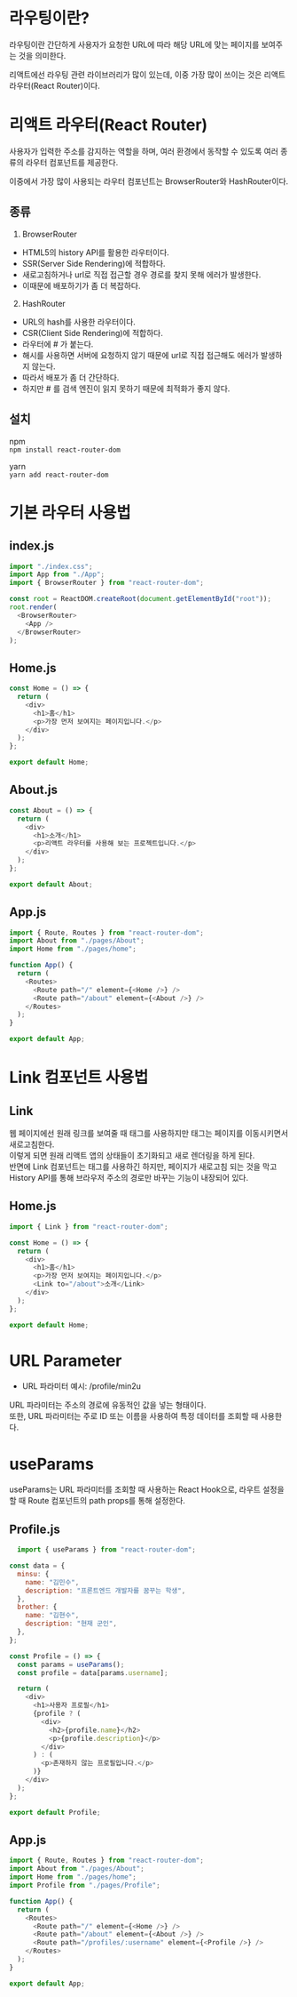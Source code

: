 # 라우팅이란?

라우팅이란 간단하게 사용자가 요청한 URL에 따라 해당 URL에 맞는 페이지를 보여주는 것을 의미한다.  

리액트에선 라우팅 관련 라이브러리가 많이 있는데, 이중 가장 많이 쓰이는 것은 리액트 라우터(React Router)이다.


# 리액트 라우터(React Router)
사용자가 입력한 주소를 감지하는 역할을 하며, 여러 환경에서 동작할 수 있도록 여러 종류의 라우터 컴포넌트를 제공한다.  

이중에서 가장 많이 사용되는 라우터 컴포넌트는 BrowserRouter와 HashRouter이다.

## 종류
1. BrowserRouter
  + HTML5의 history API를 활용한 라우터이다.
  + SSR(Server Side Rendering)에 적합하다.
  + 새로고침하거나 url로 직접 접근할 경우 경로를 찾지 못해 에러가 발생한다.
  + 이때문에 배포하기가 좀 더 복잡하다.
2. HashRouter
  + URL의 hash를 사용한 라우터이다.
  + CSR(Client Side Rendering)에 적합하다.
  + 라우터에 # 가 붙는다.
  + 해시를 사용하면 서버에 요청하지 않기 때문에 url로 직접 접근해도 에러가 발생하지 않는다.
  + 따라서 배포가 좀 더 간단하다.
  + 하지만 # 를 검색 엔진이 읽지 못하기 때문에 최적화가 좋지 않다.

## 설치
npm  
```npm install react-router-dom```

yarn  
```yarn add react-router-dom```  

# 기본 라우터 사용법

## index.js
```js
import "./index.css";
import App from "./App";
import { BrowserRouter } from "react-router-dom";

const root = ReactDOM.createRoot(document.getElementById("root"));
root.render(
  <BrowserRouter>
    <App />
  </BrowserRouter>
);
```

## Home.js
```js
const Home = () => {
  return (
    <div>
      <h1>홈</h1>
      <p>가장 먼저 보여지는 페이지입니다.</p>
    </div>
  );
};

export default Home;
```

## About.js
```js
const About = () => {
  return (
    <div>
      <h1>소개</h1>
      <p>리액트 라우터를 사용해 보는 프로젝트입니다.</p>
    </div>
  );
};

export default About;
```

## App.js
```js
import { Route, Routes } from "react-router-dom";
import About from "./pages/About";
import Home from "./pages/home";

function App() {
  return (
    <Routes>
      <Route path="/" element={<Home />} />
      <Route path="/about" element={<About />} />
    </Routes>
  );
}

export default App;
```

# Link 컴포넌트 사용법

## Link
웹 페이지에선 원래 링크를 보여줄 때 <a> 태그를 사용하지만 <a> 태그는 페이지를 이동시키면서 새로고침한다.  
이렇게 되면 원래 리액트 앱의 상태들이 초기화되고 새로 렌더링을 하게 된다.  
반면에 Link 컴포넌트는 <a> 태그를 사용하긴 하지만, 페이지가 새로고침 되는 것을 막고 History API를 통해 브라우저 주소의 경로만 바꾸는 기능이 내장되어 있다.

## Home.js
```js
import { Link } from "react-router-dom";

const Home = () => {
  return (
    <div>
      <h1>홈</h1>
      <p>가장 먼저 보여지는 페이지입니다.</p>
      <Link to="/about">소개</Link>
    </div>
  );
};

export default Home;
```

# URL Parameter
+ URL 파라미터 예시: /profile/min2u  

URL 파라미터는 주소의 경로에 유동적인 값을 넣는 형태이다.  
또한, URL 파라미터는 주로 ID 또는 이름을 사용하여 특정 데이터를 조회할 때 사용한다.  
  
# useParams
useParams는 URL 파라미터를 조회할 때 사용하는 React Hook으로, 라우트 설정을 할 때 Route 컴포넌트의 path props를 통해 설정한다.
  
## Profile.js
```js
  import { useParams } from "react-router-dom";

const data = {
  minsu: {
    name: "김민수",
    description: "프론트엔드 개발자를 꿈꾸는 학생",
  },
  brother: {
    name: "김현수",
    description: "현재 군인",
  },
};

const Profile = () => {
  const params = useParams();
  const profile = data[params.username];

  return (
    <div>
      <h1>사용자 프로필</h1>
      {profile ? (
        <div>
          <h2>{profile.name}</h2>
          <p>{profile.description}</p>
        </div>
      ) : (
        <p>존재하지 않는 프로필입니다.</p>
      )}
    </div>
  );
};

export default Profile;

```
## App.js
```js
import { Route, Routes } from "react-router-dom";
import About from "./pages/About";
import Home from "./pages/home";
import Profile from "./pages/Profile";

function App() {
  return (
    <Routes>
      <Route path="/" element={<Home />} />
      <Route path="/about" element={<About />} />
      <Route path="/profiles/:username" element={<Profile />} />
    </Routes>
  );
}

export default App;
```

